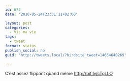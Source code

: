 ```yaml
---
id: 672
date: '2010-05-24T23:31:11+02:00'

layout: post
categories:
  - Vis ma vie
tags:
  - tweet
format: status
publish_social: no
guid: 'http://tweets.local/?birdsite_tweet=14654640269'

---
```


C’est assez flippant quand même http://bit.ly/cTgLLO